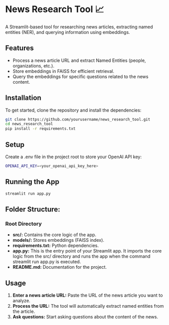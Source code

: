 # News Research Tool 📈
A Streamlit-based tool for researching news articles, extracting named entities (NER), and querying information using embeddings.

## Features
- Process a news article URL and extract Named Entities (people, organizations, etc.).
- Store embeddings in FAISS for efficient retrieval.
- Query the embeddings for specific questions related to the news content.

## Installation
To get started, clone the repository and install the dependencies:

```bash
git clone https://github.com/yourusername/news_research_tool.git
cd news_research_tool
pip install -r requirements.txt
```

## Setup
Create a .env file in the project root to store your OpenAI API key:
```bash
OPENAI_API_KEY=<your_openai_api_key_here>
```

## Running the App
```bash
streamlit run app.py
```

## Folder Structure:

### Root Directory 
* **src/:** Contains the core logic of the app.
* **models/:** Stores embeddings (FAISS index).
* **requirements.txt:** Python dependencies.
* **app.py:** This is the entry point of your Streamlit app. It imports the core logic from the src/ directory and runs the app when the command streamlit run app.py is executed.
* **README.md:** Documentation for the project.


## Usage

1. **Enter a news article URL:** Paste the URL of the news article you want to analyze.
2. **Process the URL:** The tool will automatically extract named entities from the article.
3. **Ask questions:** Start asking questions about the content of the news.
